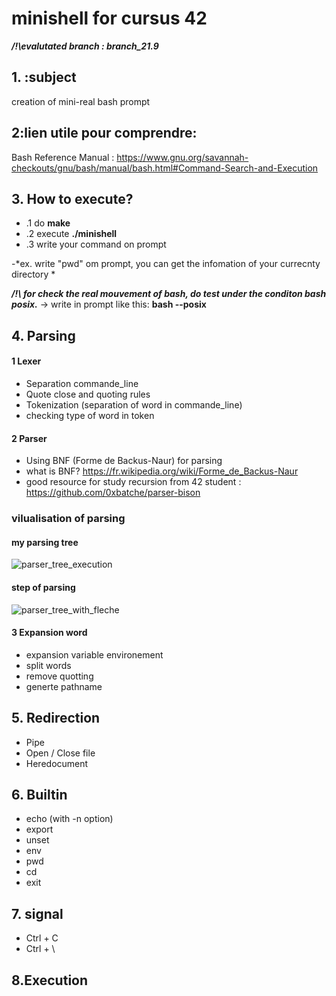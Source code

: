 # minishell for cursus 42
***/!\evalutated branch : branch_21.9***




## 1. :subject
creation of mini-real bash prompt


## 2:lien utile pour comprendre:
Bash Reference Manual : 
https://www.gnu.org/savannah-checkouts/gnu/bash/manual/bash.html#Command-Search-and-Execution


## 3. How to execute?
- .1 do **make**
- .2 execute **./minishell**
- .3 write your command on prompt


-*ex. write "pwd" om prompt, you can get the infomation of your currecnty directory *

***/!\ for check the real mouvement of bash, do test under the
conditon bash posix.*** 
-> write in prompt like this:
**bash --posix**



## 4. Parsing
#### 1 Lexer
-  Separation commande_line
-  Quote close and quoting rules
-  Tokenization (separation of word in commande_line) 
-  checking type of word in token

#### 2 Parser 
- Using BNF (Forme de Backus-Naur) for parsing 
- what is BNF? https://fr.wikipedia.org/wiki/Forme_de_Backus-Naur 
- good resource for study recursion from 42 student : 
  https://github.com/0xbatche/parser-bison
  
### vilualisation of parsing
#### my parsing tree
![parser_tree_execution](https://user-images.githubusercontent.com/80053085/187880230-b1ba2821-914b-4664-8070-8b1ab14102f9.png)

#### step of parsing
![parser_tree_with_fleche](https://user-images.githubusercontent.com/80053085/187880043-8a3f8536-f07f-4f36-986f-bf906a031b6a.png)



#### 3 Expansion word 
- expansion variable environement
- split words
- remove quotting
- generte pathname

## 5. Redirection
- Pipe
- Open / Close file
- Heredocument

## 6. Builtin
- echo (with -n option)
- export
- unset
- env
- pwd
- cd
- exit

## 7. signal
- Ctrl + C
- Ctrl + \

## 8.Execution 
